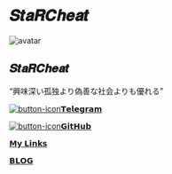 𝑺𝒕𝒂𝑹𝑪𝒉𝒆𝒂𝒕
==================

![avatar](https://sct.moe/img/1.png)

𝑺𝒕𝒂𝑹𝑪𝒉𝒆𝒂𝒕
------------------

“興味深い孤独より偽善な社会よりも優れる”

[![button-icon](https://sct.moe///littlelink/icons/telegram.svg)𝗧𝗲𝗹𝗲𝗴𝗿𝗮𝗺](https://sct.moe/going/1?http://t.me/jpcat)

[![button-icon](https://sct.moe///littlelink/icons/github.svg)𝗚𝗶𝘁𝗛𝘂𝗯](https://sct.moe/going/2?https://github.com/star-cheat)

[𝗠𝘆 𝗟𝗶𝗻𝗸𝘀](https://sct.moe/going/3?https://link.sct.moe)

[𝗕𝗟𝗢𝗚](https://sct.moe/going/4?https://blog.SCt.moe/)